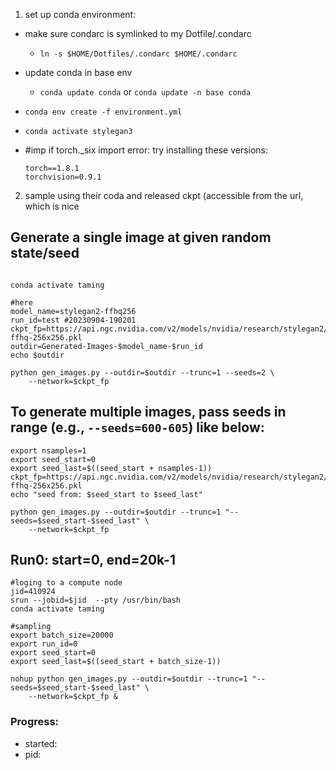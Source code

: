 1. set up conda environment:
  - make sure condarc is symlinked to my Dotfile/.condarc
      - `ln -s $HOME/Dotfiles/.condarc $HOME/.condarc`
  - update conda in base env
      - `conda update conda` or `conda update -n base conda`
  - `conda env create -f environment.yml`
  - `conda activate stylegan3`

  - #imp if torch._six import error: try installing these versions:
    ```shell
    torch==1.8.1  
    torchvision=0.9.1
    ```

2. sample using their coda and released ckpt (accessible from the url, which is nice 

## Generate a single image at given random state/seed 
```shell

conda activate taming

#here
model_name=stylegan2-ffhq256
run_id=test #20230904-190201
ckpt_fp=https://api.ngc.nvidia.com/v2/models/nvidia/research/stylegan2/versions/1/files/stylegan2-ffhq-256x256.pkl
outdir=Generated-Images-$model_name-$run_id
echo $outdir

python gen_images.py --outdir=$outdir --trunc=1 --seeds=2 \
    --network=$ckpt_fp

```

## To generate multiple images, pass seeds in range (e.g., `--seeds=600-605`) like below:
```shell
export nsamples=1
export seed_start=0
export seed_last=$((seed_start + nsamples-1))
ckpt_fp=https://api.ngc.nvidia.com/v2/models/nvidia/research/stylegan2/versions/1/files/stylegan2-ffhq-256x256.pkl
echo "seed from: $seed_start to $seed_last"

python gen_images.py --outdir=$outdir --trunc=1 "--seeds=$seed_start-$seed_last" \
    --network=$ckpt_fp 
```

## Run0: start=0, end=20k-1
```shell
#loging to a compute node
jid=410924
srun --jobid=$jid  --pty /usr/bin/bash
conda activate taming

#sampling
export batch_size=20000 
export run_id=0
export seed_start=0
export seed_last=$((seed_start + batch_size-1))

nohup python gen_images.py --outdir=$outdir --trunc=1 "--seeds=$seed_start-$seed_last" \
    --network=$ckpt_fp &

```

### Progress:
- started: 
- pid: